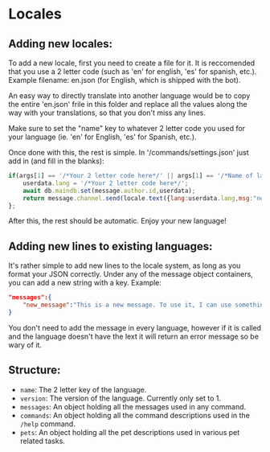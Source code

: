 # Locales
## Adding new locales:
To add a new locale, first you need to create a file for it. It is reccomended that you use a 2 letter code (such as 'en' for english, 'es' for spanish, etc.).
Example filename: en.json (for English, which is shipped with the bot).

An easy way to directly translate into another language would be to copy the entire 'en.json' frile in this folder and replace all the values along the way with your translations, so that you don't miss any lines.

Make sure to set the "name" key to whatever 2 letter code you used for your language (ie. 'en' for English, 'es' for Spanish, etc.).

Once done with this, the rest is simple. In '/commands/settings.json' just add in (and fill in the blanks):
```js
if(args[1] == '/*Your 2 letter code here*/' || args[1] == '/*Name of language (does NOT need to be the 2 letter code)*/'){
    userdata.lang = '/*Your 2 letter code here*/';
    await db.maindb.set(message.author.id,userdata);
    return message.channel.send(locale.text({lang:userdata.lang,msg:"new_language"}));
};
```

After this, the rest should be automatic. Enjoy your new language!

## Adding new lines to existing languages:
It's rather simple to add new lines to the locale system, as long as you format your JSON correctly.
Under any of the message object containers, you can add a new string with a key.
Example:
```json
"messages":{
    "new_message":"This is a new message. To use it, I can use something like '<locale>.text({lang:<database>.lang,msg:'new_message'})'."
}
```
You don't need to add the message in every language, however if it is called and the language doesn't have the lext it will return an error message so be wary of it.

## Structure:
* `name`: The 2 letter key of the language.
* `version`: The version of the language. Currently only set to 1.
* `messages`: An object holding all the messages used in any command.
* `commands`: An object holding all the command descriptions used in the `/help` command.
* `pets`: An object holding all the pet descriptions used in various pet related tasks.